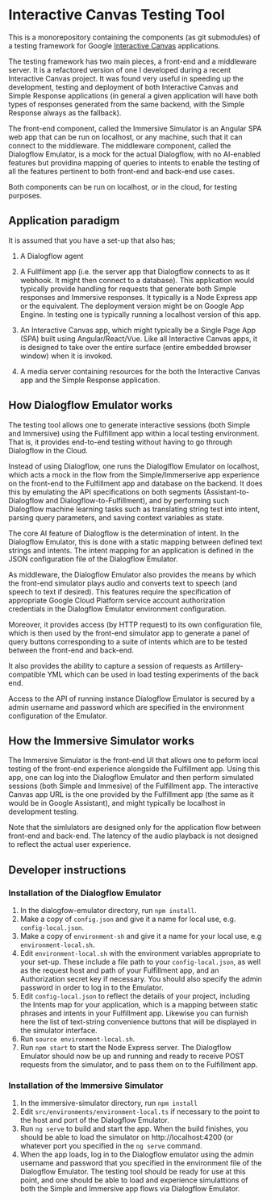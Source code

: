 # Interactive Canvas Testing Tool

This is a monorepository containing the components (as git submodules) of a testing framework for Google [Interactive Canvas](https://developers.google.com/actions/interactivecanvas/) applications.

The testing framework has two main pieces, a front-end and a middleware server. It is a refactored version of one I developed during a recent Interactive Canvas project. It was found very useful in speeding up the development, testing and deployment of both Interactive Canvas and Simple Response applications (in general a given application will have both types of responses generated from the same backend, with the Simple Response always as the fallback).

The front-end component, called the Immersive Simulator is an Angular SPA web app that can be run on localhost, or any machine, such that it can connect to the middleware. The middleware component, called the Dialogflow Emulator, is a mock for the actual Dialogflow, with no AI-enabled features but providina mapping of queries to intents to enable the testing of all the features pertinent to both front-end and back-end use cases.

Both components can be run on localhost, or in the cloud, for testing purposes.

## Application paradigm

It is assumed that you have a set-up that also has;

1. A Dialogflow agent

2. A Fullfilment app (i.e. the server app that Dialogflow connects to as it webhook. It might then connect to a database). This application would typically provide handling for requests that generate both Simple responses and Immersive responses. It typically is a Node Express app or the equivalent. The deployment version might be on Google App Engine. In testing one is typically running a localhost version of this app.

2. An Interactive Canvas app, which might typically be a Single Page App (SPA) built using Angular/React/Vue. Like all Interactive Canvas apps, it is designed to take over the entire surface (entire embedded browser window) when it is invoked. 

3. A media server containing resources for the both the Interactive Canvas app and the Simple Response application. 

## How Dialogflow Emulator works

The testing tool allows one to generate interactive sessions (both Simple and Immersive) using the Fulfillment app within a local testing environment. That is, it provides end-to-end testing without having to go through Dialogflow in the Cloud.

Instead of using Dialogflow, one runs the Dialoglflow Emulator on localhost, which acts a mock in the flow from the Simple/Immerserive app experience on the front-end to the Fulfillment app and database on the backend. It does this by emulating the API specifications on both segments (Assistant-to-Dialogflow and Dialogflow-to-Fulfillment), and by performing such Dialogflow machine learning tasks such as translating string test into intent, parsing query parameters, and saving context variables as state.

The core AI feature of Dialogflow is the determination of intent. In the Dialogflow Emulator, this is done with a static mapping between defined text strings and intents. The intent mapping for an application is defined in the JSON configuration file of the Dialogflow Emulator.  

As middleware, the Dialogflow Emulator also provides the means by which the front-end simulator plays audio and converts text to speech (and speech to text if desired). This features require the specification of appropriate Google Cloud Platform service account authorization credentials in the Dialogflow Emulator environment configuration.

Moreover, it provides access (by HTTP request) to its own configuration file, which is then used by the front-end simulator app to generate a panel of query buttons corresponding to a suite of intents which are to be tested between the front-end and back-end.

It also provides the ability to capture a session of requests as Artillery-compatible YML which can be used in load testing experiments of the back end.

Access to the API of running instance Dialogflow Emulator is secured by a admin username and password which are specified in the environment configuration of the Emulator.

## How the Immersive Simulator works

The Immersive Simulator is the front-end UI that allows one to peform local testing of the front-end experience alongside the Fulfillment app. Using this app, one can log into the Dialogflow Emulator and then perform simulated sessions (both Simple and Immesive) of the Fulfillment app.  The interactive Canvas app URL is the one provided by the Fulfillment app (the same as it would be in Google Assistant), and might typically be localhost in development testing.

Note that the simlulators are designed only for the application flow between front-end and back-end. The latency of the audio playback is not designed to reflect the actual user experience.


## Developer instructions

### Installation of the Dialogflow Emulator

1. In the dialogfow-emulator directory, run `npm install`.
2. Make a copy of `config.json` and give it a name for local use, e.g. `config-local.json`.
3. Make a copy of `environment-sh` and give it a name for your local use, e.g `environment-local.sh`.
4. Edit `environment-local.sh` with the environment variables appropriate to your set-up. These include a file path to your `config-local.json`, as well as the request host and path of your Fulfillment app, and an Authorization secret key if necessary. You should also specify the admin password in order to log in to the Emulator.
5. Edit `config-local.json` to reflect the details of your project, including the Intents map for your application, which is a mapping between static phrases and intents in your Fulfillment app. Likewise you can furnish here the list of text-string convenience buttons that will be displayed in the simulator interface. 
6. Run `source environment-local.sh`.
7. Run `npm start` to start the Node Express server. The Dialogflow Emulator should now be up and running and ready to receive POST requests from the simulator, and to pass them on to the Fulfillment app.


### Installation of the Immersive Simulator

1. In the immersive-simulator directory, run `npm install`
2. Edit `src/environments/environment-local.ts` if necessary to the point to the host and port of the Dialogflow Emulator. 
3. Run `ng serve` to build and start the app. When the build finishes, you should be able to load the simulator on http://localhost:4200  (or whatever port you specified in the `ng serve` command.
4. When the app loads, log in to the Dialogflow emulator using the admin username and password that you specified in the environment file of the Dialogflow Emulator. The testing tool should be ready for use at this point, and one should be able to load and experience simulattions of both the Simple and Immersive app flows via Dialogflow Emulator.










